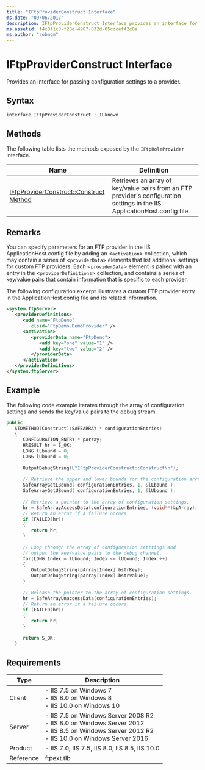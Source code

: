 ```yaml
---
title: "IFtpProviderConstruct Interface"
ms.date: "09/06/2017"
description: IFtpProviderConstruct Interface provides an interface for passing configuration settings to a provider.
ms.assetid: f4c8f1c8-f28e-4907-832d-05cccef42c0a
ms.author: "robmcm"
---
```


# IFtpProviderConstruct Interface

Provides an interface for passing configuration settings to a provider. 
 
## Syntax 
 
```cpp 
interface IFtpProviderConstruct : IUknown 
``` 
 
## Methods 

The following table lists the methods exposed by the `IFtpRoleProvider` interface. 
 
Name|Definition|
|---|---|
|[IFtpProviderConstruct::Construct Method](../../ftp-extensibility-reference/native-code-api-reference/iftpproviderconstruct-construct-method.md)|Retrieves an array of key/value pairs from an FTP provider's configuration settings in the IIS ApplicationHost.config file.| 
 
## Remarks 

You can specify parameters for an FTP provider in the IIS ApplicationHost.config file by adding an <`activation`> collection, which may contain a series of <`providerData`> elements that list additional settings for custom FTP providers. Each <`providerData`> element is paired with an entry in the <`providerDefinitions`> collection, and contains a series of key/value pairs that contain information that is specific to each provider. 

The following configuration excerpt illustrates a custom FTP provider entry in the ApplicationHost.config file and its related information. 
 
```xml 
<system.ftpServer> 
   <providerDefinitions> 
      <add name="FtpDemo" 
         clsid="FtpDemo.DemoProvider" /> 
      <activation> 
         <providerData name="FtpDemo"> 
            <add key="one" value="1" /> 
            <add key="two" value="2" /> 
         </providerData> 
      </activation> 
   </providerDefinitions> 
</system.ftpServer> 
``` 
 
## Example 

The following code example iterates through the array of configuration settings and sends the key/value pairs to the debug stream. 
 
```cpp 
public: 
   STDMETHOD(Construct)(SAFEARRAY * configurationEntries) 
   { 
      CONFIGURATION_ENTRY * pArray; 
      HRESULT hr = S_OK; 
      LONG lLbound = 0; 
      LONG lUbound = 0; 
 
      OutputDebugString(L"IFtpProviderConstruct::Construct\n"); 
 
      // Retrieve the upper and lower bounds for the configuration array. 
      SafeArrayGetLBound( configurationEntries, 1, &lLbound ); 
      SafeArrayGetUBound( configurationEntries, 1, &lUbound ); 
 
      // Retrieve a pointer to the array of configuration settings. 
      hr = SafeArrayAccessData(configurationEntries, (void**)&pArray); 
      // Return an error if a failure occurs. 
      if (FAILED(hr)) 
      { 
         return hr; 
      } 
 
      // Loop through the array of configuration setttings and 
      // output the key/value pairs to the debug channel. 
      for(LONG Index = lLbound; Index <= lUbound; Index ++) 
      { 
         OutputDebugString(pArray[Index].bstrKey); 
         OutputDebugString(pArray[Index].bstrValue); 
      } 
 
      // Release the pointer to the array of configuration settings. 
      hr = SafeArrayUnaccessData(configurationEntries); 
      // Return an error if a failure occurs. 
      if (FAILED(hr)) 
      { 
         return hr; 
      } 
 
      return S_OK; 
   } 
``` 
 
## Requirements 
 
|Type|Description|
|---|---|
|Client|- IIS 7.5 on Windows 7<br />- IIS 8.0 on Windows 8<br />- IIS 10.0 on Windows 10| 
|Server|- IIS 7.5 on Windows Server 2008 R2<br />- IIS 8.0 on Windows Server 2012<br />- IIS 8.5 on Windows Server 2012 R2<br />- IIS 10.0 on Windows Server 2016| 
|Product|- IIS 7.0, IIS 7.5, IIS 8.0, IIS 8.5, IIS 10.0| 
|Reference|ftpext.tlb|
